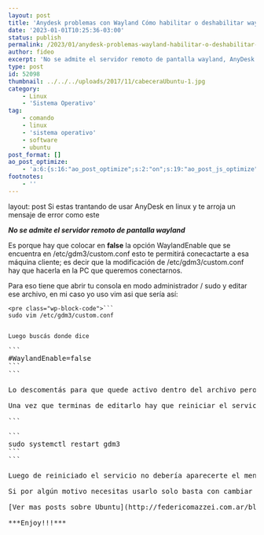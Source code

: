 ```yaml
---
layout: post
title: 'Anydesk problemas con Wayland Cómo habilitar o deshabilitar wayland en Ubuntu 22.04 Desktop'
date: '2023-01-01T10:25:36-03:00'
status: publish
permalink: /2023/01/anydesk-problemas-wayland-habilitar-o-deshabilitar-wayland-ubuntu.html
author: fideo
excerpt: 'No se admite el servidor remoto de pantalla wayland, AnyDesk ubuntu'
type: post
id: 52098
thumbnail: ../../../uploads/2017/11/cabeceraUbuntu-1.jpg
category:
    - Linux
    - 'Sistema Operativo'
tag:
    - comando
    - linux
    - 'sistema operativo'
    - software
    - ubuntu
post_format: []
ao_post_optimize:
    - 'a:6:{s:16:"ao_post_optimize";s:2:"on";s:19:"ao_post_js_optimize";s:2:"on";s:20:"ao_post_css_optimize";s:2:"on";s:12:"ao_post_ccss";s:2:"on";s:16:"ao_post_lazyload";s:2:"on";s:15:"ao_post_preload";s:0:"";}'
footnotes:
    - ''
---
```

layout: post
Si estas trantando de usar AnyDesk en linux y te arroja un mensaje de error como este

***No se admite el servidor remoto de pantalla wayland***

Es porque hay que colocar en **false** la opción WaylandEnable que se encuentra en /etc/gdm3/custom.conf esto te permitirá conecactarte a esa máquina cliente; es decir que la modificación de /etc/gdm3/custom.conf hay que hacerla en la PC que queremos conectarnos.

Para eso tiene que abrir tu consola en modo administrador / sudo y editar ese archivo, en mi caso yo uso vim asi que sería así:

```
<pre class="wp-block-code">```
sudo vim /etc/gdm3/custom.conf
```
```

Luego buscás donde dice

```
<pre class="wp-block-code">```
#WaylandEnable=false
```
```

Lo descomentás para que quede activo dentro del archivo pero con el parámetro false y esto te permitirá usar AnyDesk sin problemas 😉

Una vez que terminas de editarlo hay que reiniciar el servicio gdm3 para eso ejecutamos el siguiente comando

```
<pre class="wp-block-code">```
sudo systemctl restart gdm3
```
```

Luego de reiniciado el servicio no debería aparecerte el mensaje de error de conexión en AnyDesk por wayland

Si por algún motivo necesitas usarlo solo basta con cambiar el valor a true.

[Ver mas posts sobre Ubuntu](http://federicomazzei.com.ar/blog/tag/ubuntu/)

***Enjoy!!!***
